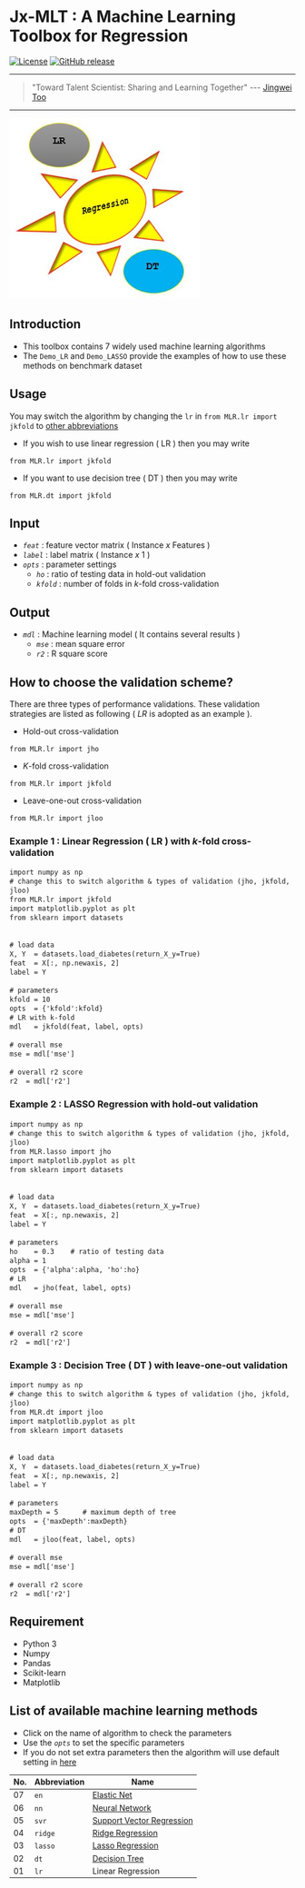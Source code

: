 # Jx-MLT : A Machine Learning Toolbox for Regression

[![License](https://img.shields.io/badge/license-BSD_3-blue.svg)](https://github.com/JingweiToo/Machine-Learning-Regression-Toolbox/blob/main/LICENSE)
[![GitHub release](https://img.shields.io/badge/release-pre-yellow.svg)](https://github.com/JingweiToo/Machine-Learning-Regression-Toolbox)

---
> "Toward Talent Scientist: Sharing and Learning Together"
>  --- [Jingwei Too](https://jingweitoo.wordpress.com/)
---

![Wheel](https://github.com/JingweiToo/Machine-Learning-Regression-Toolbox/blob/main/Capture.JPG)


## Introduction
* This toolbox contains 7 widely used machine learning algorithms   
* The `Demo_LR` and `Demo_LASSO` provide the examples of how to use these methods on benchmark dataset 


## Usage
You may switch the algorithm by changing the `lr` in `from MLR.lr import jkfold` to [other abbreviations](/README.md#list-of-available-machine-learning-methods)   
* If you wish to use linear regression ( LR ) then you may write
```code 
from MLR.lr import jkfold 
```

* If you want to use decision tree ( DT ) then you may write
```code 
from MLR.dt import jkfold  
```


## Input
* *`feat`*    : feature vector matrix ( Instance *x* Features )
* *`label`*   : label matrix ( Instance *x* 1 )
* *`opts`*    : parameter settings
  + *`ho`*    : ratio of testing data in hold-out validation
  + *`kfold`* : number of folds in *k*-fold cross-validation


## Output
* *`mdl`* : Machine learning model ( It contains several results )  
  + *`mse`* : mean square error 
  + *`r2`*  : R square score


## How to choose the validation scheme?
There are three types of performance validations. These validation strategies are listed as following ( *LR* is adopted as an example ). 
  + Hold-out cross-validation
```code 
from MLR.lr import jho
```
  + *K*-fold cross-validation
```code 
from MLR.lr import jkfold
```
  + Leave-one-out cross-validation
```code 
from MLR.lr import jloo
```


### Example 1 : Linear Regression ( LR ) with *k*-fold cross-validation
```code 
import numpy as np
# change this to switch algorithm & types of validation (jho, jkfold, jloo)
from MLR.lr import jkfold 
import matplotlib.pyplot as plt
from sklearn import datasets


# load data
X, Y  = datasets.load_diabetes(return_X_y=True)
feat  = X[:, np.newaxis, 2]
label = Y

# parameters
kfold = 10
opts  = {'kfold':kfold}
# LR with k-fold
mdl   = jkfold(feat, label, opts) 

# overall mse
mse = mdl['mse']

# overall r2 score
r2  = mdl['r2']
```


### Example 2 : LASSO Regression with hold-out validation
```code 
import numpy as np
# change this to switch algorithm & types of validation (jho, jkfold, jloo)
from MLR.lasso import jho 
import matplotlib.pyplot as plt
from sklearn import datasets


# load data
X, Y  = datasets.load_diabetes(return_X_y=True)
feat  = X[:, np.newaxis, 2]
label = Y

# parameters
ho    = 0.3    # ratio of testing data
alpha = 1
opts  = {'alpha':alpha, 'ho':ho}
# LR 
mdl   = jho(feat, label, opts) 

# overall mse
mse = mdl['mse']

# overall r2 score
r2  = mdl['r2']
```



### Example 3 : Decision Tree ( DT ) with leave-one-out validation
```code 
import numpy as np
# change this to switch algorithm & types of validation (jho, jkfold, jloo)
from MLR.dt import jloo 
import matplotlib.pyplot as plt
from sklearn import datasets


# load data
X, Y  = datasets.load_diabetes(return_X_y=True)
feat  = X[:, np.newaxis, 2]
label = Y

# parameters
maxDepth = 5      # maximum depth of tree
opts  = {'maxDepth':maxDepth}
# DT 
mdl   = jloo(feat, label, opts) 

# overall mse
mse = mdl['mse']

# overall r2 score
r2  = mdl['r2']
```


## Requirement

* Python 3 
* Numpy
* Pandas
* Scikit-learn
* Matplotlib


## List of available machine learning methods
* Click on the name of algorithm to check the parameters 
* Use the *`opts`* to set the specific parameters  
* If you do not set extra parameters then the algorithm will use default setting in [here](/Description.md)


| No. | Abbreviation | Name                                                                              | 
|-----|--------------|-----------------------------------------------------------------------------------|
| 07  | `en`         | [Elastic Net](Description.md#elastic-net-en)                                      |
| 06  | `nn`         | [Neural Network](Description.md#neural-network-nn)                                |
| 05  | `svr`        | [Support Vector Regression](Description.md#support-vector-regression-svr)         |
| 04  | `ridge`      | [Ridge Regression](Description.md#ridge-regression)                               |
| 03  | `lasso`      | [Lasso Regression](Description.md#lasso-regression)                               |
| 02  | `dt`         | [Decision Tree](Description.md#decision-tree-dt)                                  | 
| 01  | `lr`         | Linear Regression                                                                 | 


  
